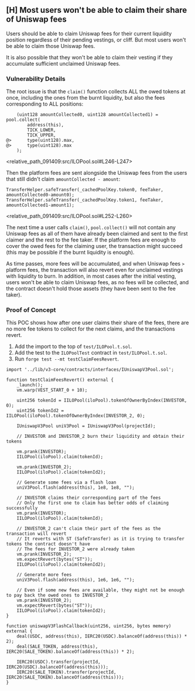 ## [H] Most users won't be able to claim their share of Uniswap fees

Users should be able to claim Uniswap fees for their current liquidity position regardless of their pending vestings, or cliff. But most users won't be able to claim those Uniswap fees.

It is also possible that they won't be able to claim their vesting if they accumulate sufficient unclaimed Uniswap fees.

### Vulnerability Details

The root issue is that the `claim()` function collects ALL the owed tokens at once, including the ones from the burnt liquidity, but also the fees corresponding to ALL positions:

```solidity
    (uint128 amountCollected0, uint128 amountCollected1) = pool.collect(
        address(this),
        TICK_LOWER,
        TICK_UPPER,
@>      type(uint128).max,
@>      type(uint128).max
    );
```

<relative_path_091409:src/ILOPool.sol#L246-L247>

Then the platform fees are sent alongside the Uniswap fees from the users that still didn't claim `amountCollected - amount`:

```solidity
TransferHelper.safeTransfer(_cachedPoolKey.token0, feeTaker, amountCollected0-amount0);
TransferHelper.safeTransfer(_cachedPoolKey.token1, feeTaker, amountCollected1-amount1);
```

<relative_path_091409:src/ILOPool.sol#L252-L260>

The next time a user calls `claim()`, `pool.collect()` will not contain any Uniswap fees as all of them have already been claimed and sent to the first claimer and the rest to the fee taker. If the platform fees are enough to cover the owed fees for the claiming user, the transaction might succeed (this may be possible if the burnt liquidity is enough).

As time passes, more fees will be accumulated, and when Uniswap fees `>` platform fees, the transaction will also revert even for unclaimed vestings with liquidity to burn. In addition, in most cases after the initial vesting, users won't be able to claim Uniswap fees, as no fees will be collected, and the contract doesn't hold those assets (they have been sent to the fee taker).

### Proof of Concept

This POC shows how after one user claims their share of the fees, there are no more fee tokens to collect for the next claims, and the transactions revert.

1. Add the import to the top of `test/ILOPool.t.sol`.
2. Add the test to the `ILOPoolTest` contract in `test/ILOPool.t.sol`.
3. Run `forge test --mt testClaimFeesRevert`.

```solidity
import '../lib/v3-core/contracts/interfaces/IUniswapV3Pool.sol';
```

```solidity
function testClaimFeesRevert() external {
    _launch();
    vm.warp(VEST_START_0 + 10);

    uint256 tokenId = IILOPool(iloPool).tokenOfOwnerByIndex(INVESTOR, 0);
    uint256 tokenId2 = IILOPool(iloPool).tokenOfOwnerByIndex(INVESTOR_2, 0);

    IUniswapV3Pool uniV3Pool = IUniswapV3Pool(projectId);

    // INVESTOR and INVESTOR_2 burn their liquidity and obtain their tokens

    vm.prank(INVESTOR);
    IILOPool(iloPool).claim(tokenId);

    vm.prank(INVESTOR_2);
    IILOPool(iloPool).claim(tokenId2);

    // Generate some fees via a flash loan
    uniV3Pool.flash(address(this), 1e8, 1e8, "");

    // INVESTOR claims their corresponding part of the fees
    // Only the first one to claim has better odds of claiming successfully
    vm.prank(INVESTOR);
    IILOPool(iloPool).claim(tokenId);

    // INVESTOR_2 can't claim their part of the fees as the transaction will revert
    // It reverts with ST (SafeTransfer) as it is trying to transfer tokens the contract doesn't have
    // The fees for INVESTOR_2 were already taken
    vm.prank(INVESTOR_2);
    vm.expectRevert(bytes("ST"));
    IILOPool(iloPool).claim(tokenId2);

    // Generate more fees
    uniV3Pool.flash(address(this), 1e6, 1e6, "");

    // Even if some new fees are available, they might not be enough to pay back the owed ones to INVESTOR_2
    vm.prank(INVESTOR_2);
    vm.expectRevert(bytes("ST"));
    IILOPool(iloPool).claim(tokenId2);
}

function uniswapV3FlashCallback(uint256, uint256, bytes memory) external {
    deal(USDC, address(this), IERC20(USDC).balanceOf(address(this)) * 2);
    deal(SALE_TOKEN, address(this), IERC20(SALE_TOKEN).balanceOf(address(this)) * 2);

    IERC20(USDC).transfer(projectId, IERC20(USDC).balanceOf(address(this)));
    IERC20(SALE_TOKEN).transfer(projectId, IERC20(SALE_TOKEN).balanceOf(address(this)));
}
```



